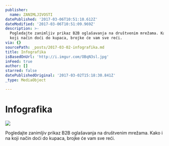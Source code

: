 ```yaml
---
publisher:
  name: ZANIMLJIVOSTI
datePublished: '2017-03-06T10:51:10.612Z'
dateModified: '2017-03-06T10:51:09.969Z'
description: >-
  Pogledajte zanimljiv prikaz B2B oglašavanja na društvenim mrežama. Kako i na
  koji način doći do kupaca, brojke će vam sve reći.
via: {}
sourcePath: _posts/2017-03-02-infografika.md
title: Infografika
isBasedOnUrl: 'http://i.imgur.com/OBqN3sl.jpg'
inFeed: true
author: []
starred: false
datePublishedOriginal: '2017-03-02T15:18:30.841Z'
_type: MediaObject

---
```

# Infografika
![](https://the-grid-user-content.s3-us-west-2.amazonaws.com/3ce3bad5-2ae8-42de-9a0d-75a66b72d2d3.png)

Pogledajte zanimljiv prikaz B2B oglašavanja na društvenim mrežama. Kako i na koji način doći do kupaca, brojke će vam sve reći.